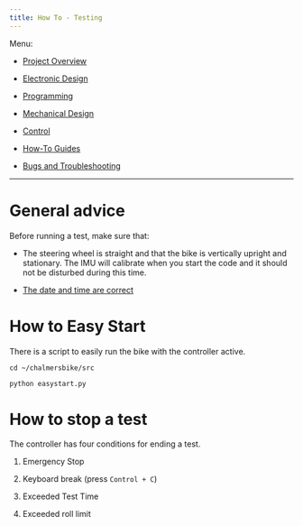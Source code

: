 ```yaml
---
title: How To - Testing
---
```


Menu:

* [Project Overview](https://chalmersbike.github.io/pages/overview.html)

* [Electronic Design](https://chalmersbike.github.io/pages/electronics.html)

* [Programming](https://chalmersbike.github.io/pages/programming.html)

* [Mechanical Design](https://chalmersbike.github.io/pages/mechanical.html)

* [Control](https://chalmersbike.github.io/pages/control.html)

* [How-To Guides](https://chalmersbike.github.io/pages/howto/)

* [Bugs and Troubleshooting](https://chalmersbike.github.io/pages/bugs.html)

---

<!--ts-->
<!--te-->

# General advice

Before running a test, make sure that:

* The steering wheel is straight and that the bike is vertically upright and stationary. The IMU will calibrate when you start the code and it should not be disturbed during this time.

* [The date and time are correct](https://chalmersbike.github.io/pages/bugs.html#checking-and-updating-datetime-on-bbb)


# How to Easy Start

There is a script to easily run the bike with the controller active.

`cd ~/chalmersbike/src`

`python easystart.py`

# How to stop a test

The controller has four conditions for ending a test.

1. Emergency Stop

2. Keyboard break (press `Control + C`)

3. Exceeded Test Time

4. Exceeded roll limit
